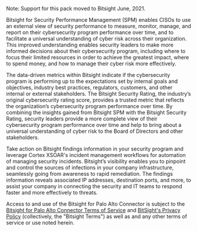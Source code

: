 Note: Support for this pack moved to Bitsight June, 2021.

Bitsight for Security Performance Management (SPM) enables CISOs to use an external view of security performance to measure, monitor, manage, and report on their cybersecurity program performance over time, and to facilitate a universal understanding of cyber risk across their organization. This improved understanding enables security leaders to make more informed decisions about their cybersecurity program, including where to focus their limited resources in order to achieve the greatest impact, where to spend money, and how to manage their cyber risk more effectively.

The data-driven metrics within Bitsight indicate if the cybersecurity program is performing up to the expectations set by internal goals and objectives, industry best practices, regulators, customers, and other internal or external stakeholders. The Bitsight Security Rating, the industry’s original cybersecurity rating score, provides a trusted metric that reflects the organization’s cybersecurity program performance over time. By combining the insights gained from Bitsight SPM with the Bitsight Security Rating, security leaders provide a more complete view of their cybersecurity program performance over time and help to bring about a universal understanding of cyber risk to the Board of Directors and other stakeholders.

Take action on Bitsight findings information in your security program and leverage Cortex XSOAR's incident management workflows for automation of managing security incidents. Bitsight’s visibility enables you to pinpoint and control the sources of infections in your company infrastructure, seamlessly going from awareness to rapid remediation. The findings information reveals associated IP addresses, destination ports, and more, to assist your company in connecting the security and IT teams to respond faster and more effectively to threats.

Access to and use of the Bitsight for Palo Alto Connector is subject to the [Bitsight for Palo Alto Connector Terms of Service](https://help.bitsighttech.com/hc/article_attachments/20762599625367) and [BitSight's Privacy Policy](https://www.bitsight.com/privacy-policy) (collectively, the "Bitsight Terms") as well as and any other terms of service or use noted herein.
